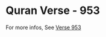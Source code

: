 # Quran Verse - 953 

For more infos, See [Verse 953](https://www.quranbookk.com/quran/search?q=953)